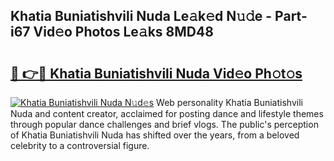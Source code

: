 ## Khatia Buniatishvili Nuda Le𝚊k𝚎d N𝚞𝚍e - Part-i67 Vid𝚎o Photos Le𝚊ks 8MD48

# <h2><a href="http://fbbzwsq.evod.top/?m=Khatia+Buniatishvili+Nuda">🔗 👉🔴 Khatia Buniatishvili Nuda Vid𝚎o Ph𝚘t𝚘s</a></h2>

[![Khatia Buniatishvili Nuda N𝚞d𝚎s](https://i.imgur.com/8V9OHl7.gif)](http://fbbzwsq.evod.top/?m=Khatia+Buniatishvili+Nuda)
Web personality Khatia Buniatishvili Nuda and content creator, acclaimed for posting dance and lifestyle themes through popular dance challenges and brief vlogs. The public's perception of Khatia Buniatishvili Nuda has shifted over the years, from a beloved celebrity to a controversial figure. 
